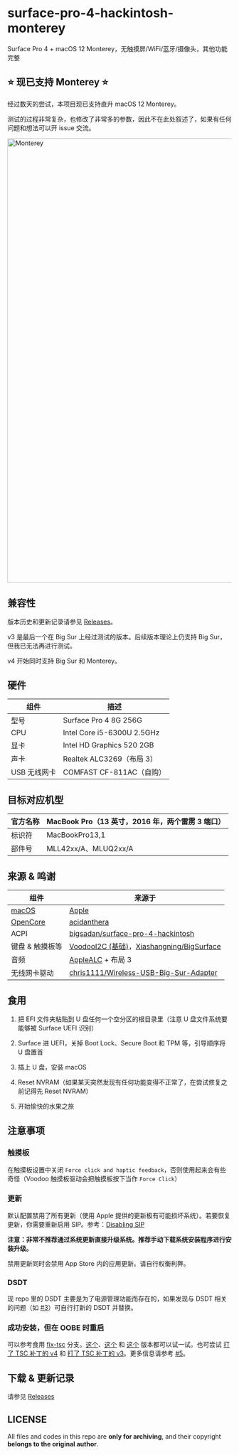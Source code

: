 # surface-pro-4-hackintosh-monterey

Surface Pro 4 + macOS 12 Monterey，无触摸屏/WiFi/蓝牙/摄像头，其他功能完整

## ⭐ 现已支持 Monterey ⭐

经过数天的尝试，本项目现已支持直升 macOS 12 Monterey。

测试的过程非常复杂，也修改了非常多的参数，因此不在此处叙述了，如果有任何问题和想法可以开 issue 交流。

<img width="1000" alt="Monterey" src="https://user-images.githubusercontent.com/20179549/165629179-52eb9fea-d871-4d90-922a-ab8a95ee318d.png">

## 兼容性

版本历史和更新记录请参见 [Releases](https://github.com/ilharp/surface-pro-4-hackintosh-big-sur/releases)。

v3 是最后一个在 Big Sur 上经过测试的版本。后续版本理论上仍支持 Big Sur，但我已无法再进行测试。

v4 开始同时支持 Big Sur 和 Monterey。

## 硬件

组件|描述
-|-
型号|Surface Pro 4 8G 256G
CPU|Intel Core i5-6300U 2.5GHz
显卡|Intel HD Graphics 520 2GB
声卡|Realtek ALC3269（布局 3）
USB 无线网卡|COMFAST CF-811AC（自购）

## 目标对应机型

官方名称|MacBook Pro（13 英寸，2016 年，两个雷雳 3 端口）
-|-
标识符|MacBookPro13,1
部件号|MLL42xx/A、MLUQ2xx/A

## 来源 & 鸣谢

组件|来源于
-|-
[macOS](https://www.apple.com.cn/macos)|[Apple](https://www.apple.com.cn)
[OpenCore](https://github.com/acidanthera/OpenCorePkg)|[acidanthera](https://github.com/acidanthera)
ACPI|[bigsadan/surface-pro-4-hackintosh](https://github.com/bigsadan/surface-pro-4-hackintosh)
键盘 & 触摸板等|[VoodooI2C (基础)](https://github.com/VoodooI2C)，[Xiashangning/BigSurface](https://github.com/Xiashangning/BigSurface)
音频|[AppleALC](https://github.com/acidanthera/AppleALC) + 布局 3
无线网卡驱动|[chris1111/Wireless-USB-Big-Sur-Adapter](https://github.com/chris1111/Wireless-USB-Big-Sur-Adapter)

## 食用

1. 把 EFI 文件夹粘贴到 U 盘任何一个空分区的根目录里（注意 U 盘文件系统要能够被 Surface UEFI 识别）

1. Surface 进 UEFI，关掉 Boot Lock、Secure Boot 和 TPM 等，引导顺序将 U 盘置首

1. 插上 U 盘，安装 macOS

1. Reset NVRAM（如果某天突然发现有任何功能变得不正常了，在尝试修复之前记得先 Reset NVRAM）

1. 开始愉快的水果之旅

## 注意事项

### 触摸板

在触摸板设置中关闭 `Force click and haptic feedback`，否则使用起来会有些奇怪（Voodoo 触摸板驱动会把触摸板按下当作 `Force Click`）

### 更新

默认配置禁用了所有更新（使用 Apple 提供的更新极有可能损坏系统）。若要恢复更新，你需要重新启用 SIP。参考：[Disabling SIP](https://dortania.github.io/OpenCore-Install-Guide/troubleshooting/extended/post-issues.html#disabling-sip)

**注意：非常不推荐通过系统更新直接升级系统。推荐手动下载系统安装程序进行安装升级。**

禁用更新同时会禁用 App Store 内的应用更新。请自行权衡利弊。

### DSDT

现 repo 里的 DSDT 主要是为了电源管理功能而存在的，如果发现与 DSDT 相关的问题（如 [#3](https://github.com/ilharp/surface-pro-4-hackintosh-monterey/issues/3)）可自行打新的 DSDT 并替换。

### 成功安装，但在 OOBE 时重启

可以参考食用 [fix-tsc](https://github.com/ilharp/surface-pro-4-hackintosh-monterey/tree/fix-tsc) 分支。[这个](https://github.com/ilharp/surface-pro-4-hackintosh-monterey/tree/dda837c4bf170b88a8168fc2adc656aacd90aea9)、[这个](https://github.com/ilharp/surface-pro-4-hackintosh-monterey/tree/0997f86718c328fdee8e2e03658a87d74dab9ed8) 和 [这个](https://github.com/ilharp/surface-pro-4-hackintosh-monterey/tree/c8741d380ee2ea9ac10d098bebe657a99f6a44a6) 版本都可以试一试。也可尝试 [打了 TSC 补丁的 v4](https://github.com/ilharp/surface-pro-4-hackintosh-monterey/tree/3675685f6eb66e0f0a5f7cefb8c8c5c31c48f8f2) 和 [打了 TSC 补丁的 v3](https://github.com/ilharp/surface-pro-4-hackintosh-monterey/tree/e4bd74951c716cdd0f4cc8abefe156da4e6ff219)。更多信息请参考 [#5](https://github.com/ilharp/surface-pro-4-hackintosh-monterey/issues/5)。

## 下载 & 更新记录

请参见 [Releases](https://github.com/ilharp/surface-pro-4-hackintosh-big-sur/releases)

## LICENSE

All files and codes in this repo are **only for archiving**, and their copyright **belongs to the original author**.
